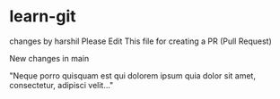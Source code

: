 # learn-git
changes by harshil
Please Edit This file for creating a PR (Pull Request)

New changes in main

"Neque porro quisquam 
est qui dolorem ipsum 
quia dolor sit amet, 
consectetur, adipisci velit..."
